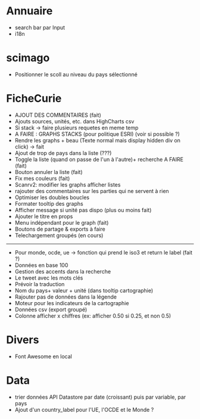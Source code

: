 # Annuaire
- search bar par Input
- i18n

# scimago
- Positionner le scoll au niveau du pays sélectionné

# FicheCurie
- AJOUT DES COMMENTAIRES (fait)
- Ajouts sources, unités, etc. dans HighCharts csv
- Si stack -> faire plusieurs requetes en meme temp
- A FAIRE : GRAPHS STACKS (pour politique ESRI) (voir si possible ?)
- Rendre les graphs + beau (Texte normal mais display hidden div on click) -> fait
- Ajout de trop de pays dans la liste (???)
- Toggle la liste (quand on passe de l'un à l'autre)+ recherche A FAIRE (fait)
- Bouton annuler la liste (fait)
- Fix mes couleurs (fait)
- Scanrv2: modifier les graphs afficher listes
- rajouter des commentaires sur les parties qui ne servent à rien
- Optimiser les doubles boucles
- Formater tooltip des graphs
- Afficher message si unité pas dispo (plus ou moins fait)
- Ajouter le titre en props
- Menu indépendant pour le graph (fait)
- Boutons de partage & exports à faire
- Telechargement groupés (en cours)

-----------------------------------

- Pour monde, ocde, ue -> fonction qui prend le iso3 et return le label (fait ?)
- Données en base 100
- Gestion des accents dans la recherche
- Le tweet avec les mots clés
- Prévoir la traduction
- Nom du pays+ valeur + unité (dans tooltip cartographie)
- Rajouter pas de données dans la légende
- Moteur pour les indicateurs de la cartographie
- Données csv (export groupé)
- Colonne afficher x chiffres (ex: afficher 0.50 si 0.25, et non 0.5)

# Divers
- Font Awesome en local

# Data
- trier données API Datastore par date (croissant) puis par variable, par pays
- Ajout d'un country_label pour l'UE, l'OCDE et le Monde ?
